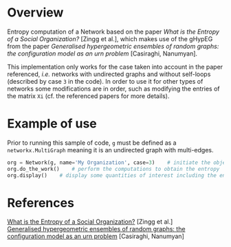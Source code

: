 # Overview
Entropy computation of a Network based on the paper *What is the Entropy of a Social Organization?* \[Zingg et al.\], which makes use of the gHypEG from the paper *Generalised hypergeometric ensembles of random graphs: the configuration model as an urn problem* \[Casiraghi, Nanumyan\].

This implementation only works for the case taken into account in the paper referenced, *i.e.* networks with undirected graphs and without self-loops (described by case `3` in the code). In order to  use it for other types of networks some modifications are in order, such as modifying the entries of the matrix `Xi` (cf. the referenced papers for more details).  

# Example of use
Prior to running this sample of code, `g` must be defined as a `networkx.MultiGraph` meaning it is an undirected graph with multi-edges.
```py
org = Network(g, name='My Organization', case=3)    # initiate the object
org.do_the_work()    # perform the computations to obtain the entropy
org.display()    # display some quantities of interest including the entropy
```

# References
[What is the Entropy of a Social Organization?](https://arxiv.org/abs/1905.09772) \[Zingg et al.\]  
[Generalised hypergeometric ensembles of random graphs: the configuration model as an urn problem](https://arxiv.org/abs/1810.06495) \[Casiraghi, Nanumyan\]  
